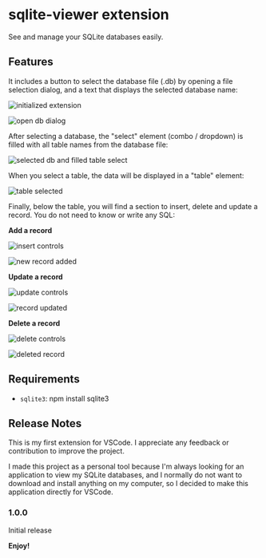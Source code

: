 # sqlite-viewer extension

See and manage your SQLite databases easily.

## Features

It includes a button to select the database file (.db) by opening a file selection dialog, and a text that displays the selected database name:

![initialized extension](https://github.com/thegera4/sqlite-viewer/assets/84020433/c0734d06-1009-4eab-ab0d-39374846bbea)

![open db dialog](https://github.com/thegera4/sqlite-viewer/assets/84020433/3bcf8a91-c71d-45c2-a830-537573025a29)

After selecting a database, the "select" element (combo / dropdown) is filled with all table names from the database file:

![selected db and filled table select](https://github.com/thegera4/sqlite-viewer/assets/84020433/1de75c60-c1e1-4d71-af43-77005ae305c1)

When you select a table, the data will be displayed in a "table" element:

![table selected](https://github.com/thegera4/sqlite-viewer/assets/84020433/2ddb25e5-977b-48a2-a508-8119677cbe96)

Finally, below the table, you will find a section to insert, delete and update a record. You do not need to know or write any SQL:

**Add a record**

![insert controls](https://github.com/thegera4/sqlite-viewer/assets/84020433/ce1fdaa3-a3b6-4098-aeec-4f4215577d9b)

![new record added](https://github.com/thegera4/sqlite-viewer/assets/84020433/c1fcaff3-4348-4bd7-8e5f-f01265e92244)

**Update a record**

![update controls](https://github.com/thegera4/sqlite-viewer/assets/84020433/409f8901-b0f8-477d-b129-53761791ca05)

![record updated](https://github.com/thegera4/sqlite-viewer/assets/84020433/9373c7b3-aeed-4752-8174-0746221f2d2f)

**Delete a record**

![delete controls](https://github.com/thegera4/sqlite-viewer/assets/84020433/c09f0003-f445-4766-bd6f-87e108841c05)

![deleted record](https://github.com/thegera4/sqlite-viewer/assets/84020433/2764121b-b9d1-42fd-8858-a1d732b22edc)

## Requirements

* `sqlite3`: npm install sqlite3

## Release Notes

This is my first extension for VSCode. I appreciate any feedback or contribution to improve the project. 

I made this project as a personal tool because I'm always looking for an application to view my SQLite databases, and I normally do not want to download and install anything on my computer, so I decided to make this application directly for VSCode.

### 1.0.0

Initial release

**Enjoy!**
